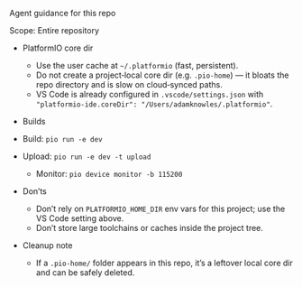 Agent guidance for this repo

Scope: Entire repository

- PlatformIO core dir
  - Use the user cache at `~/.platformio` (fast, persistent).
  - Do not create a project‑local core dir (e.g. `.pio-home`) — it bloats the repo directory and is slow on cloud‑synced paths.
  - VS Code is already configured in `.vscode/settings.json` with `"platformio-ide.coreDir": "/Users/adamknowles/.platformio"`.

- Builds
- Build: `pio run -e dev`
- Upload: `pio run -e dev -t upload`
  - Monitor: `pio device monitor -b 115200`

- Don’ts
  - Don’t rely on `PLATFORMIO_HOME_DIR` env vars for this project; use the VS Code setting above.
  - Don’t store large toolchains or caches inside the project tree.

- Cleanup note
  - If a `.pio-home/` folder appears in this repo, it’s a leftover local core dir and can be safely deleted.
